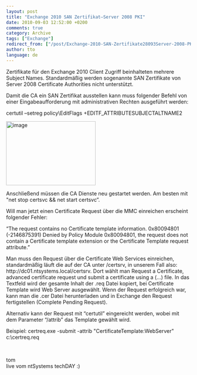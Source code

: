 ```yaml
---
layout: post
title: "Exchange 2010 SAN Zertifikat–Server 2008 PKI"
date: 2010-09-03 12:52:00 +0200
comments: true
category: Archive
tags: ["Exchange"]
redirect_from: ["/post/Exchange-2010-SAN-Zertifikate28093Server-2008-PKI", "/post/exchange-2010-san-zertifikate28093server-2008-pki"]
author: tto
language: de
---
```

<!-- more -->
<p>Zertifikate f&uuml;r den Exchange 2010 Client Zugriff beinhalteten mehrere Subject Names. Standardm&auml;&szlig;ig werden sogenannte SAN Zertifikate von Server 2008 Certificate Authorities nicht unterst&uuml;tzt.</p>
<p>Damit die CA ein SAN Zertifikat ausstellen kann muss folgender Befehl von einer Eingabeaufforderung mit administrativen Rechten ausgef&uuml;hrt werden:</p>
<p>certutil &ndash;setreg policy\EditFlags +EDITF_ATTRIBUTESUBJECTALTNAME2</p>
<p><a href="/assets/archive/image_262.png"><img style="background-image: none; border-bottom: 0px; border-left: 0px; margin: 0px; padding-left: 0px; padding-right: 0px; display: inline; border-top: 0px; border-right: 0px; padding-top: 0px" title="image" src="/assets/archive/image_thumb_260.png" border="0" alt="image" width="244" height="175" /></a></p>
<p>Anschlie&szlig;end m&uuml;ssen die CA Dienste neu gestartet werden. Am besten mit "net stop certsvc &amp;&amp; net start certsvc&rdquo;.</p>
<p>Will man jetzt einen Certificate Request &uuml;ber die MMC einreichen erscheint folgender Fehler:</p>
<p>&ldquo;The request contains no Certificate template information. 0x80094801 (-2146875391) Denied by Policy Module 0x80094801, the request does not contain a Certificate template extension or the Certificate Template request attribute.&rdquo;</p>
<p>Man muss den Request &uuml;ber die Certificate Web Services einreichen, standardm&auml;&szlig;ig l&auml;uft die auf der CA unter /certsrv, in unserem Fall also: http://dc01.ntsystems.local/certsrv. Dort w&auml;hlt man Request a Certificate, advanced certificate request und submit a certificate using a (&hellip;) file. In das Textfeld wird der gesamte Inhalt der .req Datei kopiert, bei Certificate Template wird Web Server ausgew&auml;hlt. Wenn der Request erfolgreich war, kann man die .cer Datei herunterladen und in Exchange den Request fertigstellen (Complete Pending Request).</p>
<p>Alternativ kann der Request mit &ldquo;certutil&rdquo; eingereicht werden, wobei mit dem Parameter &ldquo;/attrib&rdquo; das Template gew&auml;hlt wird.</p>
<p>Beispiel: certreq.exe -submit -attrib "CertificateTemplate:WebServer" c:\certreq.req</p>
<p>&nbsp;</p>
<p>tom<br />live vom ntSystems techDAY :)</p>

